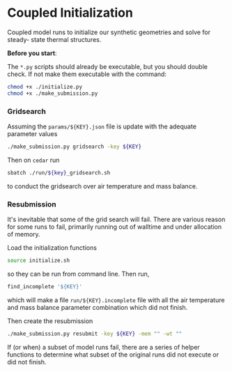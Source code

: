 # Coupled Initialization

Coupled model runs to initialize our synthetic geometries and solve for steady-
state thermal structures.

__Before you start__:   

The `*.py` scripts should already be executable, but you should double check.
If not make them executable with the command:
```bash
chmod +x ./initialize.py
chmod +x ./make_submission.py
```

### Gridsearch

Assuming the `params/${KEY}.json` file is update with the adequate parameter values
```bash
./make_submission.py gridsearch -key ${KEY}
```

Then on `cedar` run
```bash
sbatch ./run/${key}_gridsearch.sh
```
to conduct the gridsearch over air temperature and mass balance.

### Resubmission

It's inevitable that some of the grid search will fail.
There are various reason for some runs to fail, primarily running out of walltime and under allocation of memory.


Load the initialization functions
```bash
source initialize.sh
```
so they can be run from command line.
Then run,
```bash
find_incomplete '${KEY}'
```
which will make a file `run/${KEY}.incomplete` file with all the air temperature and mass balance parameter combination which did not finish.

Then create the resubmission
```bash
./make_submission.py resubmit -key ${KEY} -mem "" -wt ""
```


If (or when) a subset of model runs fail, there are a series of helper functions to determine what subset of the original runs did not execute or did not finish.
